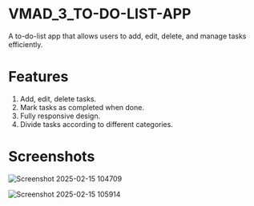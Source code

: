 # VMAD_3_TO-DO-LIST-APP
A to-do-list app that allows users to add, edit, delete, and manage tasks efficiently.

# Features
1. Add, edit, delete tasks.
2. Mark tasks as completed when done.
3. Fully responsive design.
4. Divide tasks according to different categories.

# Screenshots

![Screenshot 2025-02-15 104709](https://github.com/user-attachments/assets/5268c381-8ac6-4e52-86b0-53ece906e0d1)

![Screenshot 2025-02-15 105914](https://github.com/user-attachments/assets/df5c92ce-ebaf-4372-b238-35205e5ab37b)
